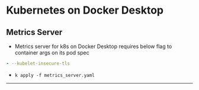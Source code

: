 # Kubernetes on Docker Desktop

## Metrics Server

* Metrics server for k8s on Docker Desktop requires below flag to container args on its pod spec

```yaml
- --kubelet-insecure-tls
```

* `k apply -f metrics_server.yaml`

---
